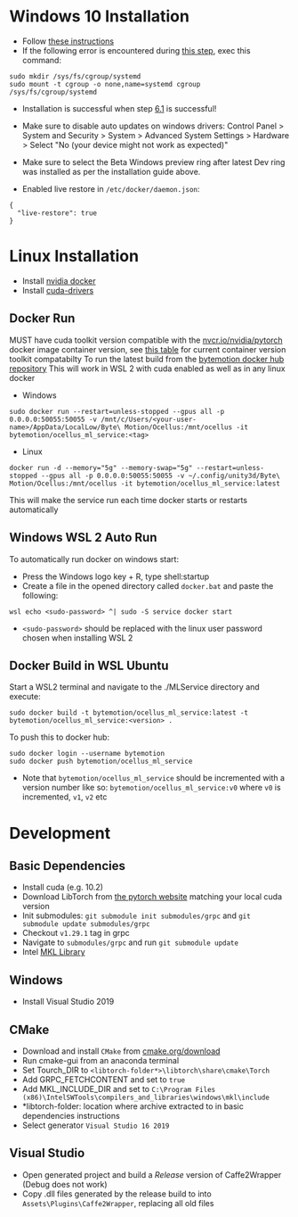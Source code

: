 # Windows 10 Installation
- Follow [these instructions](https://docs.nvidia.com/cuda/wsl-user-guide/index.html)
- If the following error is encountered during [this step](https://docs.nvidia.com/cuda/wsl-user-guide/index.html#running-containers), exec this command:

```
sudo mkdir /sys/fs/cgroup/systemd
sudo mount -t cgroup -o none,name=systemd cgroup /sys/fs/cgroup/systemd
```
- Installation is successful when step [6.1](https://docs.nvidia.com/cuda/wsl-user-guide/index.html#running-simple-containers) is successful!
- Make sure to disable auto updates on windows drivers:
    Control Panel > System and Security > System > Advanced System Settings > Hardware > Select "No (your device might not work as expected)"

- Make sure to select the Beta Windows preview ring after latest Dev ring was installed as per the installation guide above.

- Enabled live restore in `/etc/docker/daemon.json`:
```
{
  "live-restore": true
}
```

# Linux Installation
- Install [nvidia docker](https://docs.nvidia.com/datacenter/cloud-native/container-toolkit/install-guide.html#docker)
- Install [cuda-drivers](https://docs.nvidia.com/datacenter/tesla/tesla-installation-notes/index.html)


## Docker Run
MUST have cuda toolkit version compatible with the [nvcr.io/nvidia/pytorch](https://ngc.nvidia.com/catalog/containers/nvidia:pytorch) docker image container version, see [this table](https://docs.nvidia.com/deeplearning/frameworks/support-matrix/index.html) for current container version toolkit compatabilty
To run the latest build from the [bytemotion docker hub repository](https://registry.hub.docker.com/repository/docker/bytemotion/ocellus_ml_service)
This will work in WSL 2 with cuda enabled as well as in any linux docker
- Windows
```
sudo docker run --restart=unless-stopped --gpus all -p 0.0.0.0:50055:50055 -v /mnt/c/Users/<your-user-name>/AppData/LocalLow/Byte\ Motion/Ocellus:/mnt/ocellus -it bytemotion/ocellus_ml_service:<tag>
```
- Linux
```
docker run -d --memory="5g" --memory-swap="5g" --restart=unless-stopped --gpus all -p 0.0.0.0:50055:50055 -v ~/.config/unity3d/Byte\ Motion/Ocellus:/mnt/ocellus -it bytemotion/ocellus_ml_service:latest
```

This will make the service run each time docker starts or restarts automatically

## Windows WSL 2 Auto Run
To automatically run docker on windows start:
- Press the Windows logo key + R, type shell:startup
- Create a file in the opened directory called `docker.bat` and paste the following:

```
wsl echo <sudo-password> ^| sudo -S service docker start
```
- `<sudo-password>` should be replaced with the linux user password chosen when installing WSL 2


## Docker Build in WSL Ubuntu
Start a WSL2 terminal and navigate to the ./MLService directory and execute:
```
sudo docker build -t bytemotion/ocellus_ml_service:latest -t bytemotion/ocellus_ml_service:<version> .
```
To push this to docker hub:
```
sudo docker login --username bytemotion
sudo docker push bytemotion/ocellus_ml_service
```
- Note that `bytemotion/ocellus_ml_service` should be incremented with a version number like so: `bytemotion/ocellus_ml_service:v0` where `v0` is incremented, `v1`, `v2` etc

# Development

## Basic Dependencies
- Install cuda (e.g. 10.2)
- Download LibTorch from [the pytorch website](https://pytorch.org/get-started/locally/) matching your local cuda version
- Init submodules: `git submodule init submodules/grpc` and `git submodule update submodules/grpc`
- Checkout `v1.29.1` tag in grpc
- Navigate to `submodules/grpc` and run `git submodule update`
- Intel [MKL Library](https://software.seek.intel.com/performance-libraries)

## Windows
- Install Visual Studio 2019

## CMake
- Download and install `CMake` from [cmake.org/download](https://cmake.org/download/)
- Run cmake-gui from an anaconda terminal
- Set Tourch_DIR to `<libtorch-folder*>\libtorch\share\cmake\Torch`
- Add GRPC_FETCHCONTENT and set to `true`
- Add MKL_INCLUDE_DIR and set to `C:\Program Files (x86)\IntelSWTools\compilers_and_libraries\windows\mkl\include`
- *libtorch-folder: location where archive extracted to in basic dependencies instructions
- Select generator `Visual Studio 16 2019`

## Visual Studio
- Open generated project and build a _Release_ version of Caffe2Wrapper (Debug does not work)
- Copy .dll files generated by the release build to into `Assets\Plugins\Caffe2Wrapper`, replacing all old files
